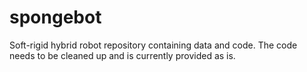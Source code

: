 # spongebot
Soft-rigid hybrid robot repository containing data and code. The code needs to be cleaned up and is currently provided as is.
